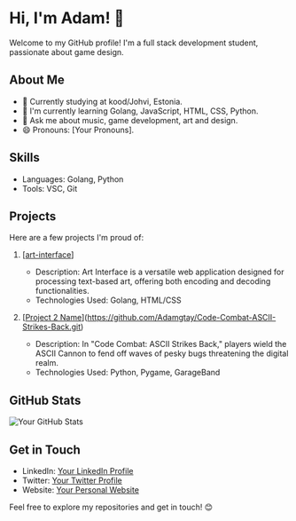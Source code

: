 # Hi, I'm Adam! 👋

Welcome to my GitHub profile! I'm a full stack development student, passionate about game design.

## About Me

- 💼 Currently studying at kood/Johvi, Estonia.
- 🌱 I'm currently learning Golang, JavaScript, HTML, CSS, Python.
- 💬 Ask me about music, game development, art and design.
- 😄 Pronouns: [Your Pronouns].

## Skills

- Languages: Golang, Python
- Tools: VSC, Git

## Projects

Here are a few projects I'm proud of:

1. [[art-interface](https://github.com/Adamgtay/art-decoder-encoder.git)]
   - Description: Art Interface is a versatile web application designed for processing text-based art, offering both encoding and decoding functionalities.
   - Technologies Used: Golang, HTML/CSS

2. [[Project 2 Name](link)](https://github.com/Adamgtay/Code-Combat-ASCII-Strikes-Back.git)
   - Description: In "Code Combat: ASCII Strikes Back," players wield the ASCII Cannon to fend off waves of pesky bugs threatening the digital realm.
   - Technologies Used: Python, Pygame, GarageBand

## GitHub Stats

![Your GitHub Stats](https://github-readme-stats.vercel.app/api?username=username&show_icons=true)

## Get in Touch

- LinkedIn: [Your LinkedIn Profile](link)
- Twitter: [Your Twitter Profile](link)
- Website: [Your Personal Website](link)

Feel free to explore my repositories and get in touch! 😊
